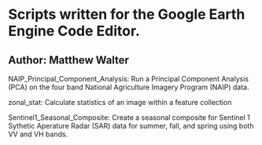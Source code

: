 # Scripts written for the Google Earth Engine Code Editor.

## Author: Matthew Walter

NAIP_Principal_Component_Analysis: Run a Principal Component Analysis (PCA) on the four band National Agriculture Imagery Program (NAIP) data.

zonal_stat: Calculate statistics of an image within a feature collection

Sentinel1_Seasonal_Composite: Create a seasonal composite for Sentinel 1 Sythetic Aperature Radar (SAR) data for summer, fall, and spring using both VV and VH bands.
